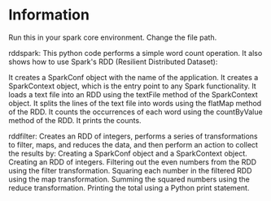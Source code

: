 # Information
Run this in your spark core environment. Change the file path.

rddspark:
This python code performs a simple word count operation. It also shows how to use Spark's RDD (Resilient Distributed Dataset):

It creates a SparkConf object with the name of the application.
It creates a SparkContext object, which is the entry point to any Spark functionality.
It loads a text file into an RDD using the textFile method of the SparkContext object.
It splits the lines of the text file into words using the flatMap method of the RDD.
It counts the occurrences of each word using the countByValue method of the RDD.
It prints the counts.

rddfilter:
Creates an RDD of integers, performs a series of transformations to filter, maps, and reduces the data, and then perform an action to collect the results by:
Creating a SparkConf object and a SparkContext object.
Creating an RDD of integers.
Filtering out the even numbers from the RDD using the filter transformation.
Squaring each number in the filtered RDD using the map transformation.
Summing the squared numbers using the reduce transformation.
Printing the total using a Python print statement.
